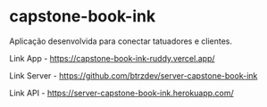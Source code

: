 # capstone-book-ink

Aplicação desenvolvida para conectar tatuadores e clientes.

Link App - https://capstone-book-ink-ruddy.vercel.app/

Link Server - https://github.com/btrzdev/server-capstone-book-ink

Link API - https://server-capstone-book-ink.herokuapp.com/
